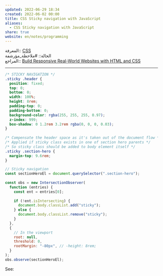 ```yaml
---  
updated: 2022-06-29 18:34  
created: 2022-06-02 00:00  
title: CSS Sticky navigation with JavaScript  
aliases:  
  - CSS Sticky navigation with JavaScript  
share: true  
website: en/notes/programming  
---  
```

  
المعرفة:: [CSS](CSS)  
الحالة:: #ملاحظة_مؤرشفة  
المراجع:: [Build Responsive Real-World Websites with HTML and CSS](Build%20Responsive%20Real-World%20Websites%20with%20HTML%20and%20CSS)  
  
---  
  
```css  
/* STICKY NAVIGATION */  
.sticky .header {  
  position: fixed;  
  top: 0;  
  bottom: 0;  
  width: 100%;  
  height: 8rem;  
  padding-top: 0;  
  padding-bottom: 0;  
  background-color: rgba(255, 255, 255, 0.97);  
  z-index: 999;  
  box-shadow: 0 1.2rem 3.2rem rgba(0, 0, 0, 0.03);  
}  
  
/* Compensate the header space as it's taken out of the document flow */  
/* Applied if sticky class exists in one of section hero parents */  
/* So sticky class should be added to body element itself */  
.sticky .section-hero {  
  margin-top: 9.6rem;  
}  
```  
  
```js  
// Sticky navigation  
const sectionHeroEl = document.querySelector(".section-hero");  
  
const obs = new IntersectionObserver(  
  function (entries) {  
    const ent = entries[0];  
  
    if (!ent.isIntersecting) {  
      document.body.classList.add("sticky");  
    } else {  
      document.body.classList.remove("sticky");  
    }  
  },  
  {  
    // In the viewport  
    root: null,  
    threshold: 0,  
    rootMargin: "-80px", // -height: 8rem;  
  }  
);  
obs.observe(sectionHeroEl);  
```  
  
See: [](JavaScript%20Intersection%20Observer%20API)  
